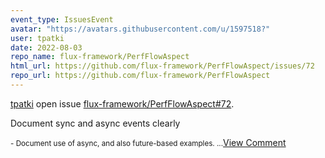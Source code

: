 ```yaml
---
event_type: IssuesEvent
avatar: "https://avatars.githubusercontent.com/u/1597518?"
user: tpatki
date: 2022-08-03
repo_name: flux-framework/PerfFlowAspect
html_url: https://github.com/flux-framework/PerfFlowAspect/issues/72
repo_url: https://github.com/flux-framework/PerfFlowAspect
---
```


<a href='https://github.com/tpatki' target='_blank'>tpatki</a> open issue <a href='https://github.com/flux-framework/PerfFlowAspect/issues/72' target='_blank'>flux-framework/PerfFlowAspect#72</a>.

<p>Document sync and async events clearly</p><small>- Document use of async, and also future-based examples....</small><a href='https://github.com/flux-framework/PerfFlowAspect/issues/72' target='_blank'>View Comment</a>